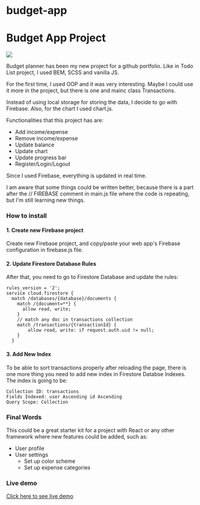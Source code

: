 # budget-app
<h1>Budget App Project</h1>

<a href="#"><img src="https://i.imgur.com/xUpO3XI.png"></a>

Budget planner has been my new project for a github portfolio. Like in Todo List project, I used BEM, SCSS and vanilla JS. 

For the first time, I used OOP and it was very interesting. Maybe I could use it more in the project, but there is one and mainc class Transactions. 

Instead of using local storage for storing the data, I decide to go with Firebase. Also, for the chart I used chart.js. 

Functionalities that this project has are:

- Add income/expense
- Remove income/expense
- Update balance
- Update chart
- Update progress bar
- Register/Login/Logout

Since I used Firebase, everything is updated in real time. 

I am aware that some things could be written better, because there is a part after the // FIREBASE comment in main.js file where the code is repeating, but I'm still learning new things. 

<h3>How to install</h3>

<h4>1. Create new Firebase project</h4>

Create new Firebase project, and copy/paste your web app's Firebase configuration in firebase.js file.

<h4>2. Update Firestore Database Rules</h4>

After that, you need to go to Firestore Database and update the rules:

```
rules_version = '2';
service cloud.firestore {
  match /databases/{database}/documents {
    match /{document=**} {
      allow read, write;
    }
    // match any doc in transactions collection
    match /transactions/{transactionId} {
    	allow read, write: if request.auth.uid != null;
    }
  }
```

<h4>3. Add New Index</h4>

To be able to sort transactions properly after reloading the page, there is one more thing you need to add new index in Firestore Databse Indexes. The index is going to be:

```
Collection ID: transactions
Fields Indexed: user Ascending id Ascending
Query Scope: Collection
```

<h3>Final Words</h3>

This could be a great starter kit for a project with React or any other framework where new features could be added, such as:

- User profile
- User settings
    - Set up color scheme
    - Set up expense categories

<h3>Live demo</h3>
<a href="#" target="_blank">Click here to see live demo</a>